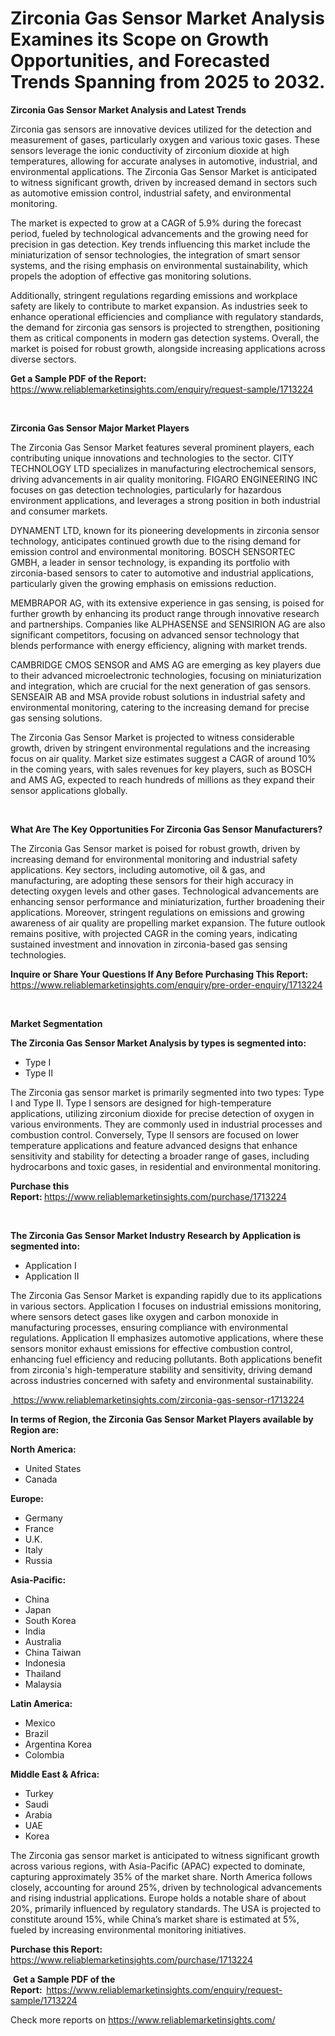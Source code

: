 <p><h1>Zirconia Gas Sensor Market Analysis Examines its Scope on Growth Opportunities, and Forecasted Trends Spanning from 2025 to 2032.</h1></p><p><strong>Zirconia Gas Sensor Market Analysis and Latest Trends</strong></p>
<p><p>Zirconia gas sensors are innovative devices utilized for the detection and measurement of gases, particularly oxygen and various toxic gases. These sensors leverage the ionic conductivity of zirconium dioxide at high temperatures, allowing for accurate analyses in automotive, industrial, and environmental applications. The Zirconia Gas Sensor Market is anticipated to witness significant growth, driven by increased demand in sectors such as automotive emission control, industrial safety, and environmental monitoring.</p><p>The market is expected to grow at a CAGR of 5.9% during the forecast period, fueled by technological advancements and the growing need for precision in gas detection. Key trends influencing this market include the miniaturization of sensor technologies, the integration of smart sensor systems, and the rising emphasis on environmental sustainability, which propels the adoption of effective gas monitoring solutions. </p><p>Additionally, stringent regulations regarding emissions and workplace safety are likely to contribute to market expansion. As industries seek to enhance operational efficiencies and compliance with regulatory standards, the demand for zirconia gas sensors is projected to strengthen, positioning them as critical components in modern gas detection systems. Overall, the market is poised for robust growth, alongside increasing applications across diverse sectors.</p></p>
<p><strong>Get a Sample PDF of the Report:&nbsp;</strong> <a href="https://www.reliablemarketinsights.com/enquiry/request-sample/1713224?utm_campaign=3038&utm_medium=2&utm_source=Github&utm_content=ia&utm_term=28032025&utm_id=zirconia-gas-sensor">https://www.reliablemarketinsights.com/enquiry/request-sample/1713224</a></p>
<p>&nbsp;</p>
<p><strong>Zirconia Gas Sensor Major Market Players</strong></p>
<p><p>The Zirconia Gas Sensor Market features several prominent players, each contributing unique innovations and technologies to the sector. CITY TECHNOLOGY LTD specializes in manufacturing electrochemical sensors, driving advancements in air quality monitoring. FIGARO ENGINEERING INC focuses on gas detection technologies, particularly for hazardous environment applications, and leverages a strong position in both industrial and consumer markets.</p><p>DYNAMENT LTD, known for its pioneering developments in zirconia sensor technology, anticipates continued growth due to the rising demand for emission control and environmental monitoring. BOSCH SENSORTEC GMBH, a leader in sensor technology, is expanding its portfolio with zirconia-based sensors to cater to automotive and industrial applications, particularly given the growing emphasis on emissions reduction.</p><p>MEMBRAPOR AG, with its extensive experience in gas sensing, is poised for further growth by enhancing its product range through innovative research and partnerships. Companies like ALPHASENSE and SENSIRION AG are also significant competitors, focusing on advanced sensor technology that blends performance with energy efficiency, aligning with market trends.</p><p>CAMBRIDGE CMOS SENSOR and AMS AG are emerging as key players due to their advanced microelectronic technologies, focusing on miniaturization and integration, which are crucial for the next generation of gas sensors. SENSEAIR AB and MSA provide robust solutions in industrial safety and environmental monitoring, catering to the increasing demand for precise gas sensing solutions.</p><p>The Zirconia Gas Sensor Market is projected to witness considerable growth, driven by stringent environmental regulations and the increasing focus on air quality. Market size estimates suggest a CAGR of around 10% in the coming years, with sales revenues for key players, such as BOSCH and AMS AG, expected to reach hundreds of millions as they expand their sensor applications globally.</p></p>
<p>&nbsp;</p>
<p><strong>What Are The Key Opportunities For Zirconia Gas Sensor Manufacturers?</strong></p>
<p><p>The Zirconia Gas Sensor market is poised for robust growth, driven by increasing demand for environmental monitoring and industrial safety applications. Key sectors, including automotive, oil & gas, and manufacturing, are adopting these sensors for their high accuracy in detecting oxygen levels and other gases. Technological advancements are enhancing sensor performance and miniaturization, further broadening their applications. Moreover, stringent regulations on emissions and growing awareness of air quality are propelling market expansion. The future outlook remains positive, with projected CAGR in the coming years, indicating sustained investment and innovation in zirconia-based gas sensing technologies.</p></p>
<p><strong>Inquire or Share Your Questions If Any Before Purchasing This Report:</strong> <a href="https://www.reliablemarketinsights.com/enquiry/pre-order-enquiry/1713224?utm_campaign=3038&utm_medium=2&utm_source=Github&utm_content=ia&utm_term=28032025&utm_id=zirconia-gas-sensor">https://www.reliablemarketinsights.com/enquiry/pre-order-enquiry/1713224</a></p>
<p>&nbsp;</p>
<p><strong>Market Segmentation</strong></p>
<p><strong>The Zirconia Gas Sensor Market Analysis by types is segmented into:</strong></p>
<p><ul><li>Type I</li><li>Type II</li></ul></p>
<p><p>The Zirconia gas sensor market is primarily segmented into two types: Type I and Type II. Type I sensors are designed for high-temperature applications, utilizing zirconium dioxide for precise detection of oxygen in various environments. They are commonly used in industrial processes and combustion control. Conversely, Type II sensors are focused on lower temperature applications and feature advanced designs that enhance sensitivity and stability for detecting a broader range of gases, including hydrocarbons and toxic gases, in residential and environmental monitoring.</p></p>
<p><strong>Purchase this Report:&nbsp;</strong><a href="https://www.reliablemarketinsights.com/purchase/1713224?utm_campaign=3038&utm_medium=2&utm_source=Github&utm_content=ia&utm_term=28032025&utm_id=zirconia-gas-sensor">https://www.reliablemarketinsights.com/purchase/1713224</a></p>
<p>&nbsp;</p>
<p><strong>The Zirconia Gas Sensor Market Industry Research by Application is segmented into:</strong></p>
<p><ul><li>Application I</li><li>Application II</li></ul></p>
<p><p>The Zirconia Gas Sensor Market is expanding rapidly due to its applications in various sectors. Application I focuses on industrial emissions monitoring, where sensors detect gases like oxygen and carbon monoxide in manufacturing processes, ensuring compliance with environmental regulations. Application II emphasizes automotive applications, where these sensors monitor exhaust emissions for effective combustion control, enhancing fuel efficiency and reducing pollutants. Both applications benefit from zirconia's high-temperature stability and sensitivity, driving demand across industries concerned with safety and environmental sustainability.</p></p>
<p><a href="https://www.reliablemarketinsights.com/zirconia-gas-sensor-r1713224?utm_campaign=3038&utm_medium=2&utm_source=Github&utm_content=ia&utm_term=28032025&utm_id=zirconia-gas-sensor">&nbsp;https://www.reliablemarketinsights.com/zirconia-gas-sensor-r1713224</a></p>
<p><strong>In terms of Region, the Zirconia Gas Sensor Market Players available by Region are:</strong></p>
<p>
    <p> <strong> North America: </strong>
        <ul>
            <li>United States</li>
            <li>Canada</li>
        </ul>
        </p> 
    <p> <strong> Europe: </strong>
        <ul>
            <li>Germany</li>
            <li>France</li>
            <li>U.K.</li>
            <li>Italy</li>
            <li>Russia</li>
        </ul>
        </p> 
    <p> <strong> Asia-Pacific: </strong>
        <ul>
            <li>China</li>
            <li>Japan</li>
            <li>South Korea</li>
            <li>India</li>
            <li>Australia</li>
            <li>China Taiwan</li>
            <li>Indonesia</li>
            <li>Thailand</li>
            <li>Malaysia</li>
        </ul>
        </p> 
    <p> <strong> Latin America: </strong>
        <ul>
            <li>Mexico</li>
            <li>Brazil</li>
            <li>Argentina Korea</li>
            <li>Colombia</li>
        </ul>
        </p> 
    <p> <strong> Middle East & Africa: </strong>
        <ul>
            <li>Turkey</li>
            <li>Saudi</li>
            <li>Arabia</li>
            <li>UAE</li>
            <li>Korea</li>
        </ul>
    </p>
    </p>
<p><p>The Zirconia gas sensor market is anticipated to witness significant growth across various regions, with Asia-Pacific (APAC) expected to dominate, capturing approximately 35% of the market share. North America follows closely, accounting for around 25%, driven by technological advancements and rising industrial applications. Europe holds a notable share of about 20%, primarily influenced by regulatory standards. The USA is projected to constitute around 15%, while China’s market share is estimated at 5%, fueled by increasing environmental monitoring initiatives.</p></p>
<p><strong>Purchase this Report: </strong><a href="https://www.reliablemarketinsights.com/purchase/1713224?utm_campaign=3038&utm_medium=2&utm_source=Github&utm_content=ia&utm_term=28032025&utm_id=zirconia-gas-sensor">https://www.reliablemarketinsights.com/purchase/1713224</a></p>
<p>&nbsp;<strong>Get a Sample PDF of the Report:&nbsp;&nbsp;</strong><a href="https://www.reliablemarketinsights.com/enquiry/request-sample/1713224?utm_campaign=3038&utm_medium=2&utm_source=Github&utm_content=ia&utm_term=28032025&utm_id=zirconia-gas-sensor">https://www.reliablemarketinsights.com/enquiry/request-sample/1713224</a></p>
<p><strong></strong></p>
<p>Check more reports on <a href="https://www.reliablemarketinsights.com/?utm_campaign=3038&utm_medium=2&utm_source=Github&utm_content=ia&utm_term=28032025&utm_id=zirconia-gas-sensor">https://www.reliablemarketinsights.com/</a></p>